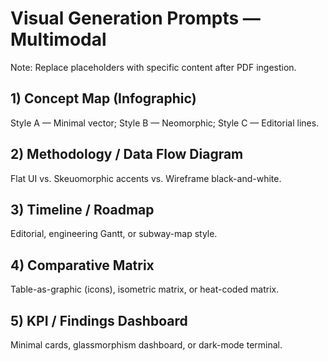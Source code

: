 # Visual Generation Prompts — Multimodal

Note: Replace placeholders with specific content after PDF ingestion.

## 1) Concept Map (Infographic)
Style A — Minimal vector; Style B — Neomorphic; Style C — Editorial lines.

## 2) Methodology / Data Flow Diagram
Flat UI vs. Skeuomorphic accents vs. Wireframe black-and-white.

## 3) Timeline / Roadmap
Editorial, engineering Gantt, or subway-map style.

## 4) Comparative Matrix
Table-as-graphic (icons), isometric matrix, or heat-coded matrix.

## 5) KPI / Findings Dashboard
Minimal cards, glassmorphism dashboard, or dark-mode terminal.